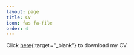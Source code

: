 ```yaml
---
layout: page
title: CV
icon: fas fa-file
order: 4
---
```


Click [here](/chirpy-test/assets/pdf/kung_cv.pdf){:target="_blank"} to download my CV.
